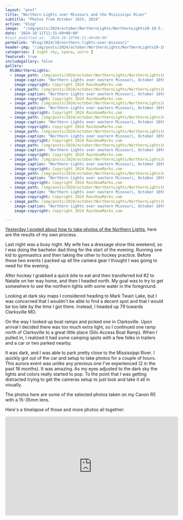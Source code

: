 ```yaml
---
layout: "post"
title: "Northern Lights over Missouri and the Mississipi River"
subtitle: "Photos from October 10th, 2024"
active: "blog"
image:  "/img/posts/2024/october/NorthernLights/NorthernLights10-10-5.jpg"
date: '2024-10-11T11:15:49+00:00'
#last_modified_at: '2024-10-10T08:21:49+00:00'
permalink: "Blog/2024/10/northern-lights-over-missouri"
header-img: "/img/posts/2024/october/NorthernLights/NorthernLights10-10-1.jpg"
categories: [ night sky, space, astro ]
featured: true
includegallery: false
gallery:
  OldNorthernLights:
  - image_path: /img/posts/2024/october/NorthernLights/NorthernLights10-10-1.jpg
    image-caption: "Northern Lights over eastern Missouri, October 10th, 2024"
    image-copyright: Copyright 2024 RainbowMarks.com
  - image_path: /img/posts/2024/october/NorthernLights/NorthernLights10-10-2.jpg
    image-caption: "Northern Lights over eastern Missouri, October 10th, 2024"
    image-copyright: Copyright 2024 RainbowMarks.com
  - image_path: /img/posts/2024/october/NorthernLights/NorthernLights10-10-3.jpg
    image-caption: "Northern Lights over eastern Missouri, October 10th, 2024"
    image-copyright: Copyright 2024 RainbowMarks.com
  - image_path: /img/posts/2024/october/NorthernLights/NorthernLights10-10-4.jpg
    image-caption: "Northern Lights over eastern Missouri, October 10th, 2024"
    image-copyright: Copyright 2024 RainbowMarks.com
  - image_path: /img/posts/2024/october/NorthernLights/NorthernLights10-10-5.jpg
    image-caption: "Northern Lights over eastern Missouri, October 10th, 2024"
    image-copyright: Copyright 2024 RainbowMarks.com
  - image_path: /img/posts/2024/october/NorthernLights/NorthernLights10-10-6.jpg
    image-caption: "Northern Lights over eastern Missouri, October 10th, 2024"
    image-copyright: Copyright 2024 RainbowMarks.com
  - image_path: /img/posts/2024/october/NorthernLights/NorthernLights10-10-7.jpg
    image-caption: "Northern Lights over eastern Missouri, October 10th, 2024"
    image-copyright: Copyright 2024 RainbowMarks.com
  - image_path: /img/posts/2024/october/NorthernLights/NorthernLights10-10-8.jpg
    image-caption: "Northern Lights over eastern Missouri, October 10th, 2024"
    image-copyright: Copyright 2024 RainbowMarks.com
  - image_path: /img/posts/2024/october/NorthernLights/NorthernLights10-10-9.jpg
    image-caption: "Northern Lights over eastern Missouri, October 10th, 2024"
    image-copyright: Copyright 2024 RainbowMarks.com
  - image_path: /img/posts/2024/october/NorthernLights/NorthernLights10-10-10.jpg
    image-caption: "Northern Lights over eastern Missouri, October 10th, 2024"
    image-copyright: Copyright 2024 RainbowMarks.com

---
```

[Yesterday I posted about how to take photos of the Northern Lights](/Blog/2024/10/how-to-photograph-the-northern-lights), here are the results of my own process.

Last night was a busy night. My wife has a dressage show this weekend, so I was doing the bachelor dad thing for the start of the evening. Running one kid to gymnastics and then taking the other to hockey practice. Before these two events I packed up all the camera gear I thought I was going to need for the evening. 

After hockey I grabbed a quick bite to eat and then transferred kid #2 to Natalie on her way home, and then I headed north. My goal was to try to get somewhere to see the northern lights with some water in the foreground.

Looking at dark sky maps I considered heading to Mark Twain Lake, but I was concerned that I wouldn't be able to find a decent spot and that I would be too late by the time I got there. Instead, I headed up 79 towards Clarksville MO. 

On the way I looked up boat ramps and picked one in Clarksville. Upon arrival I decided there was too much extra light, so I continued one ramp north of Clarksville to a great little place (Silo Access Boat Ramp). When I pulled in, I realized it had some camping spots with a few folks in trailers and a car or two parked nearby. 

It was dark, and I was able to park pretty close to the Mississippi River. I quickly got out of the car and setup to take photos for a couple of hours. This aurora event was unlike any previous one I've experienced (2 in the past 18 months). It was amazing. As my eyes adjusted to the dark sky the lights and colors really started to pop. To the point that I was getting distracted trying to get the cameras setup to just look and take it all in visually.

The photos here are some of the selected photos taken on my Canon R5 with a 15-35mm lens.

Here's a timelapse of those and more photos all together:

<iframe width="550" height="315" src="https://www.youtube.com/embed/HaXKIvGcx60?si=HgiuOvghybsE1yHr" title="YouTube video player" frameborder="0" allow="accelerometer; autoplay; clipboard-write; encrypted-media; gyroscope; picture-in-picture; web-share" referrerpolicy="strict-origin-when-cross-origin" allowfullscreen></iframe>